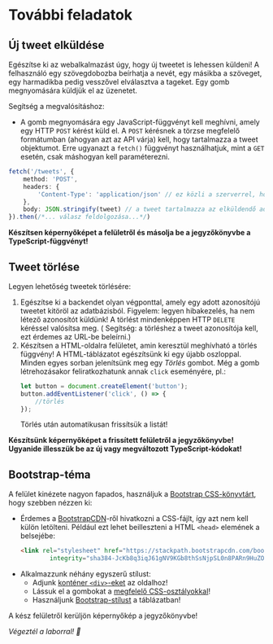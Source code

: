 # További feladatok

## Új tweet elküldése

Egészítse ki az webalkalmazást úgy, hogy új tweetet is lehessen küldeni! A felhasználó egy szövegdobozba beírhatja a
nevét, egy másikba a szöveget, egy harmadikba pedig vesszővel elválasztva a tageket. Egy gomb megnyomására küldjük el az
üzenetet.

Segítség a megvalósításhoz:

* A gomb megnyomására egy JavaScript-függvényt kell meghívni, amely egy HTTP `POST` kérést küld el. A `POST` kérésnek a
  törzse megfelelő formátumban (ahogyan azt az API várja) kell, hogy tartalmazza a tweet objektumot. Erre ugyanazt a
  `fetch()` függvényt használhatjuk, mint a `GET` esetén, csak máshogyan kell paraméterezni.

```ts
fetch('/tweets', {
    method: 'POST',
    headers: {
        'Content-Type': 'application/json' // ez közli a szerverrel, hogy JSON formátumú a HTTP POST törzse
    },
    body: JSON.stringify(tweet) // a tweet tartalmazza az elküldendő adatatot
}).then(/*... válasz feldolgozása...*/)
```

**Készítsen képernyőképet a felületről és másolja be a jegyzőkönyvbe a TypeScript-függvényt!**

## Tweet törlése

Legyen lehetőség tweetek törlésére:

1. Egészítse ki a backendet olyan végponttal, amely egy adott azonosítójú tweetet kitöröl az adatbázisból. Figyelem:
   legyen hibakezelés, ha nem létező azonosítót küldünk! A törlést mindenképpen HTTP `DELETE` kéréssel valósítsa meg. (
   Segítség: a törléshez a tweet azonosítója kell, ezt érdemes az URL-be beleírni.)
2. Készítsen a HTML-oldalra felületet, amin keresztül meghívható a törlés függvény! A HTML-táblázatot egészítsünk ki egy
   újabb oszloppal. Minden egyes sorban jelenítsünk meg egy _Törlés_ gombot. Még a gomb létrehozásakor feliratkozhatunk
   annak `click` eseményére, pl.:
    ```ts
    let button = document.createElement('button');
    button.addEventListener('click', () => {
        //törlés
    });
    ```
   Törlés után automatikusan frissítsük a listát!

**Készítsünk képernyőképet a frissített felületről a jegyzőkönyvbe! Ugyanide illesszük be az új vagy megváltozott
TypeScript-kódokat!**

## Bootstrap-téma

A felület kinézete nagyon fapados, használjuk a [Bootstrap CSS-könyvtárt](https://getbootstrap.com/), hogy szebben
nézzen ki:

* Érdemes a [BootstrapCDN](https://www.bootstrapcdn.com/)-ről hivatkozni a CSS-fájlt, így azt nem kell külön letölteni.
  Például ezt lehet beilleszteni a HTML `<head>` elemének a belsejébe:
    ```html 
    <link rel="stylesheet" href="https://stackpath.bootstrapcdn.com/bootstrap/4.5.2/css/bootstrap.min.css"
            integrity="sha384-JcKb8q3iqJ61gNV9KGb8thSsNjpSL0n8PARn9HuZOnIxN0hoP+VmmDGMN5t9UJ0Z" crossorigin="anonymous">
    ```
* Alkalmazzunk néhány egyszerű stílust:
    * Adjunk [konténer `<div>`-eket](https://getbootstrap.com/docs/5.3/layout/containers/) az oldalhoz!
    * Lássuk el a gombokat a [megfelelő CSS-osztályokkal](https://getbootstrap.com/docs/5.3/components/buttons/)!
    * Használjunk [Bootstrap-stílust](https://getbootstrap.com/docs/5.3/content/tables/) a táblázatban!

A kész felületről kerüljön képernyőkép a jegyzőkönyvbe!

_Végeztél a laborral! 🎉_
